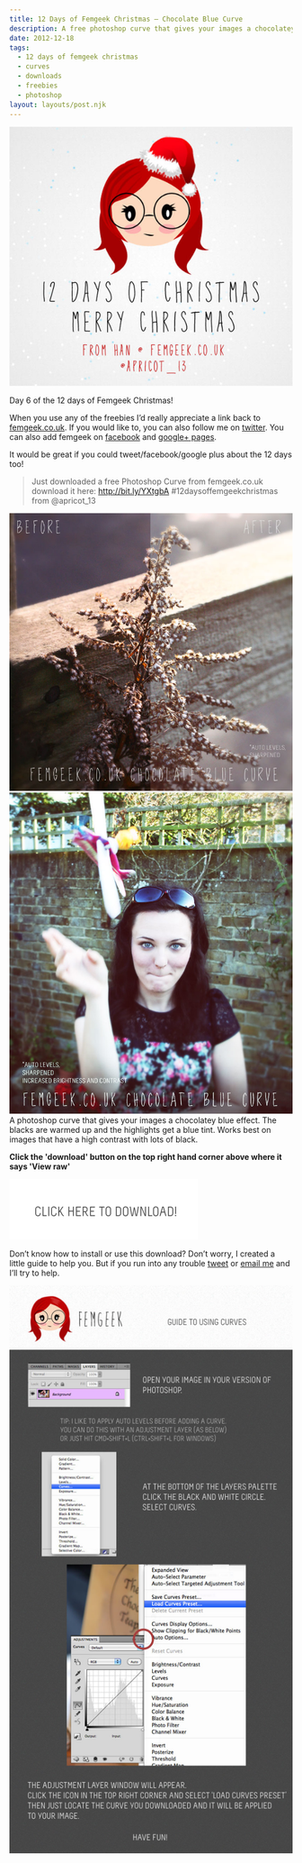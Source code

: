 ```yaml
---
title: 12 Days of Femgeek Christmas – Chocolate Blue Curve
description: A free photoshop curve that gives your images a chocolatey blue effect. The blacks are warmed up and the highlights get a blue tint. Works best on images that have a high contrast with lots of black.
date: 2012-12-18
tags:
  - 12 days of femgeek christmas 
  - curves 
  - downloads 
  - freebies 
  - photoshop
layout: layouts/post.njk
---
```


![12 Days of Femgeek Christmas](12daysofchristmas-20201229111100282.jpg)

Day 6 of the 12 days of Femgeek Christmas!

When you use any of the freebies I’d really appreciate a link back to [femgeek.co.uk](http://www.femgeek.co.uk/). If you would like to, you can also follow me on [twitter](https://twitter.com/apricot_13). You can also add femgeek on [facebook](https://www.facebook.com/femgeek.co.uk) and [google+ pages](https://plus.google.com/110396807693668334198/posts).

 

It would be great if you could tweet/facebook/google plus about the 12 days too!

> Just downloaded a free Photoshop Curve from femgeek.co.uk download it here: http://bit.ly/YXtgbA #12daysoffemgeekchristmas from @apricot_13

 

![Chocolate Blue Curve](8253739631_010a976e13_c.jpg)
![Chocolate Blue Curve](8253739561_476068bbb0_c.jpg)
A photoshop curve that gives your images a chocolatey blue effect. The blacks are warmed up and the highlights get a blue tint. Works best on images that have a high contrast with lots of black.

 

**Click the 'download' button on the top right hand corner above where it says 'View raw'**

[![Femgeek Chocolate Blue Curve](downloadBtn-20201229111100259.jpg)](http://www.femgeek.co.uk/download/2)

 

 

Don’t know how to install or use this download? Don’t worry, I created a little guide to help you. But if you run into any trouble [tweet](https://www.twitter.com/apricot_13) or [email me](http://www.femgeek.co.uk/contact) and I’ll try to help.

 

 

![Using Curves](8253938166_fd730d89f2_o-20201229111100338.jpg)